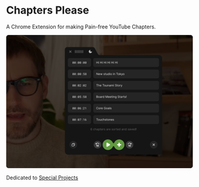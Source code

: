 # Chapters Please

A Chrome Extension for making Pain-free YouTube Chapters.

![extension screenshot](screenshots/chapters-please-screenshot.png)

Dedicated to [Special Projects](https://craigmod.com/membership/)
